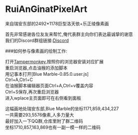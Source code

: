 # RuiAnGinatPixelArt
来自瑞安东部的2492*1178巨型洛天依+乐正绫像素画</br>

首先非常感谢各位友友来帮忙,俺代表群主向你们表达最诚挚的谢意</br>
我们的Discord群组链接:[Discord](https://discord.gg/usPScxgeqy)

###如何参与像素画的绘制工作:</br>

打开[Tampermonkey](https://www.tampermonkey.net/),按照你的浏览器安装对应扩展</br>
重启浏览器,点击油猴的添加脚本</br>
用记事本打开[Blue Marble-0.85.0.user.js]</br>
Ctrl+A,Ctrl+C</br>
在油猴脚本编辑器页面Ctrl+A,Ctrl+v覆盖内容</br>
Ctrl+S保存,再次重启浏览器</br>
进入wplace主页面即可在右侧看到面板</br>







这幅画地处瑞安东部,Blue Marble的坐标1171,859,434,227</br>
一共需要293,5576像素,人多力量大</br>
最好加入一下QQ群,仓库里附了群二维码</br>
坐标1710,857,163,869也有一副一模一样的二维码</br>
